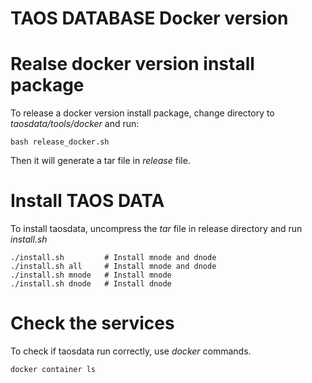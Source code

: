 # TAOS DATABASE Docker version

# Realse docker version install package
To release a docker version install package, change directory to 
_taosdata/tools/docker_ and run:
```shell
bash release_docker.sh
```
Then it will generate a tar file in _release_ file.

# Install TAOS DATA
To install taosdata, uncompress the _tar_ file in release directory and
run _install.sh_
```shell
./install.sh         # Install mnode and dnode
./install.sh all     # Install mnode and dnode
./install.sh mnode   # Install mnode
./install.sh dnode   # Install dnode
```

# Check the services
To check if taosdata run correctly, use _docker_ commands.
```shell
docker container ls
```
